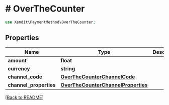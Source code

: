 # # OverTheCounter


```php
use Xendit\PaymentMethod\OverTheCounter;
```

## Properties

Name | Type | Description | Examples | Notes
------------ | ------------- | ------------- | ------------- | ------------- 
**amount** | **float** |  | null |  [optional]
**currency** | **string** |  | null |  [optional]
**channel_code** | [**OverTheCounterChannelCode**](OverTheCounterChannelCode.md) |  | null | 
**channel_properties** | [**OverTheCounterChannelProperties**](OverTheCounterChannelProperties.md) |  | null | 

[[Back to README]](../../README.md)
